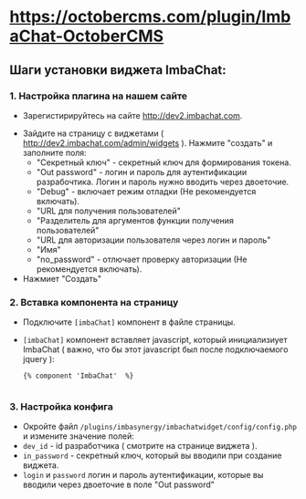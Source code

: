 # https://octobercms.com/plugin/ImbaChat-OctoberCMS 

## Шаги установки виджета ImbaChat:

### 1. Настройка плагина на нашем сайте 

- Зарегистирируйтесь на сайте http://dev2.imbachat.com.

+ Зайдите на страницу с виджетами ( http://dev2.imbachat.com/admin/widgets ). Нажмите "создать" и заполните поля:
  + "Секретный ключ" - секретный ключ для формирования токена. 
  + "Out password" - логин и пароль для аутентификации разрабочтика. Логин и пароль нужно вводить через двоеточие.
  + "Debug" - включает режим отладки (Не рекомендуется включать).
  + "URL для получения пользователей"
  + "Разделитель для аргументов функции получения пользователей"
  + "URL для авторизации пользователя через логин и пароль"
  + "Имя"
  + "no_password" - отлючает проверку авторизации (Не рекомендуется включать).
+ Нажмиет "Создать"


### 2. Вставка компонента на страницу
- Подключите `[imbaChat]` компонент в файле страницы.

- `[imbaChat]` компонент вставляет javascript, который инициализиует ImbaChat ( важно, что бы этот javascript был после подключаемого jquery ): 
    ```
    {% component 'ImbaChat'  %}
 
 
 ### 3. Настройка конфига
 
 + Окройте файл `/plugins/imbasynergy/imbachatwidget/config/config.php` и измените значение полей:
  + `dev_id` - id разработчика ( смотрите на странице виджета ).
  + `in_password` - секретный ключ, который вы вводили при создание виджета.
  + `login` и `password` логин и пароль аутентификации, которые вы вводили через двоеточие в поле "Out password"
